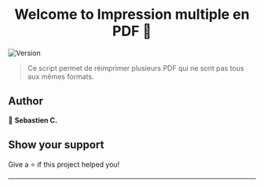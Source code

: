 <h1 align="center">Welcome to Impression multiple en PDF 👋</h1>
<p>
  <img alt="Version" src="https://img.shields.io/badge/version-1.0-blue.svg?cacheSeconds=2592000" />
</p>

> Ce script permet de réimprimer plusieurs PDF qui ne sont pas tous aux mêmes formats.

## Author

👤 **Sebastien C.**

## Show your support

Give a ⭐️ if this project helped you!

***
